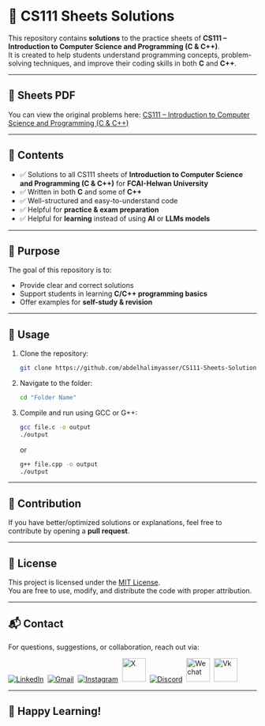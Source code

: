 # 📘 CS111 Sheets Solutions  

This repository contains **solutions** to the practice sheets of **CS111 – Introduction to Computer Science and Programming (C & C++)**.  
It is created to help students understand programming concepts, problem-solving techniques, and improve their coding skills in both **C** and **C++**.  

---

## 📑 Sheets PDF  
You can view the original problems here: [CS111 – Introduction to Computer Science and Programming (C & C++)](./CS111%20-%20Exercises%207%20Problems%20Sheets%20.pdf)

---

## 📂 Contents
- ✅ Solutions to all CS111 sheets of **Introduction to Computer Science and Programming (C & C++)** for **FCAI-Helwan University**
- ✅ Written in both **C** and some of  **C++**  
- ✅ Well-structured and easy-to-understand code  
- ✅ Helpful for **practice & exam preparation**  
- ✅ Helpful for **learning** instead of using **AI** or **LLMs models**
---

## 🎯 Purpose
The goal of this repository is to:  
- Provide clear and correct solutions  
- Support students in learning **C/C++ programming basics**  
- Offer examples for **self-study & revision**  

---

## 🚀 Usage
1. Clone the repository:
   ```bash
   git clone https://github.com/abdelhalimyasser/CS111-Sheets-Solutions.git
   ```
2. Navigate to the folder:
   ```bash
   cd "Folder Name"
   ```
3. Compile and run using GCC or G++:
   ```bash
   gcc file.c -o output
   ./output
   ```
   or  
   ```bash
   g++ file.cpp -o output
   ./output
   ```

---

## 🤝 Contribution
If you have better/optimized solutions or explanations, feel free to contribute by opening a **pull request**.  

---

## 📝 License
This project is licensed under the [MIT License](./LICENSE).  
You are free to use, modify, and distribute the code with proper attribution.

---
## 📬 Contact

For questions, suggestions, or collaboration, reach out via:  
<p align="left">
  <a href="https://linkedin.com/in/abdelhalimyasser"><img src="https://skillicons.dev/icons?i=linkedin" alt="LinkedIn" /></a>&nbsp;
  <a href="mailto:abdelhalimyasser88@gmail.com?subject=Collaboration&body=hi%2C%20abdelhalim%20-%20I%20want%20to%20collaborate%20with%20you%20in..."><img src="https://skillicons.dev/icons?i=gmail" alt="Gmail" /></a>&nbsp;
  <a href="https://instagram.com/abdelhalim__yasser"><img src="https://skillicons.dev/icons?i=instagram" alt="Instagram" /></a>&nbsp;
  <a href="https://x.com/abdelhalimyass"><img width="48" height="48" src="https://github.com/user-attachments/assets/e21830c6-ccff-4860-a839-02b817a519b8" alt="X" /></a>&nbsp;
  <a href="https://discord.com/abdelhalimyasser"><img src="https://skillicons.dev/icons?i=discord" alt="Discord" /></a>&nbsp;
  <a href="https://wechat.com/abdelhalimyasser"><img width="48" height="48" src="https://github.com/user-attachments/assets/ac94c75c-1efe-4aff-aefc-e62a806f86e6" alt="Wechat" /></a>&nbsp;
  <a href="https://vk.com/abdelhalimyasser"><img width="48" height="48" src="https://github.com/user-attachments/assets/c22a431c-b8b3-43de-a8a1-d2f20d55ad9c" alt="Vk" /></a>
</p>

---

## 🚀 Happy Learning!
